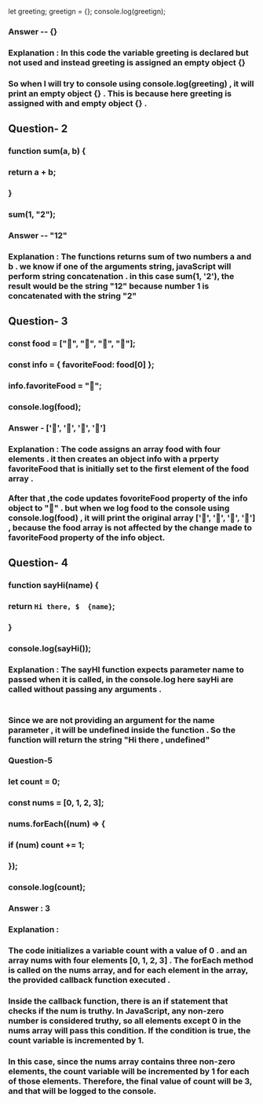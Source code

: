 let greeting;
greetign = {};
console.log(greetign);

### Answer -- {}

### Explanation : In this code the variable greeting is declared but not used and instead greeting is assigned an empty object {}  <br/> 
### So when I will try to console using console.log(greeting) , it will print an empty object {} . This is because here greeting is assigned with and empty object {} .


## Question- 2 
### function sum(a, b) {
###  return a + b;
###   }
###  sum(1, "2");


### Answer -- "12"

### Explanation : The functions returns sum of two numbers a and b . we know if one of the arguments string, javaScript will perform string concatenation . in this case sum(1, '2'), the result would be the string "12" because number 1 is concatenated with the string "2" 

## Question- 3 
### const food = ["🍕", "🍫", "🥑", "🍔"];
### const info = { favoriteFood: food[0] };
### 
### info.favoriteFood = "🍝";
### 
### console.log(food);

### Answer - ['🍕', '🍫', '🥑', '🍔']

### Explanation : The code assigns an array food with four elements . it then creates an object info with a prperty favoriteFood that is initially set to the first element of the food array .<br/> <br/> After that ,the code updates fovoriteFood property of the info object to "🍝" . but when we log food to the console using console.log(food) , it will print the original array ['🍕', '🍫', '🥑', '🍔'] , because the food array is not affected by the change made to favoriteFood property of the info object. 

## Question- 4  
### function sayHi(name) {
###   return `Hi there, $  {name}`;
### }
### 
### console.log(sayHi());


### Explanation : The sayHI function expects parameter name to passed when it is called, in the console.log here sayHi are called without passing any arguments . <br/> <br/> 

### Since we are not providing an argument for the name parameter , it will be undefined inside the function . So the function will return the string "Hi there , undefined"


### Question-5
### let count = 0;
### const nums = [0, 1, 2, 3];
### 
### nums.forEach((num) => {
###   if (num) count += 1;
### });
### 
### console.log(count);

### Answer : 3 

### Explanation : 

### The code initializes a variable count with a value of 0 . and an array nums with four elements [0, 1, 2, 3] . The forEach method is called on the nums array, and for each element in the array, the provided callback function executed . <br/> 

### Inside the callback function, there is an if statement that checks if the num is truthy. In JavaScript, any non-zero number is considered truthy, so all elements except 0 in the nums array will pass this condition. If the condition is true, the count variable is incremented by 1.

### In this case, since the nums array contains three non-zero elements, the count variable will be incremented by 1 for each of those elements. Therefore, the final value of count will be 3, and that will be logged to the console.
